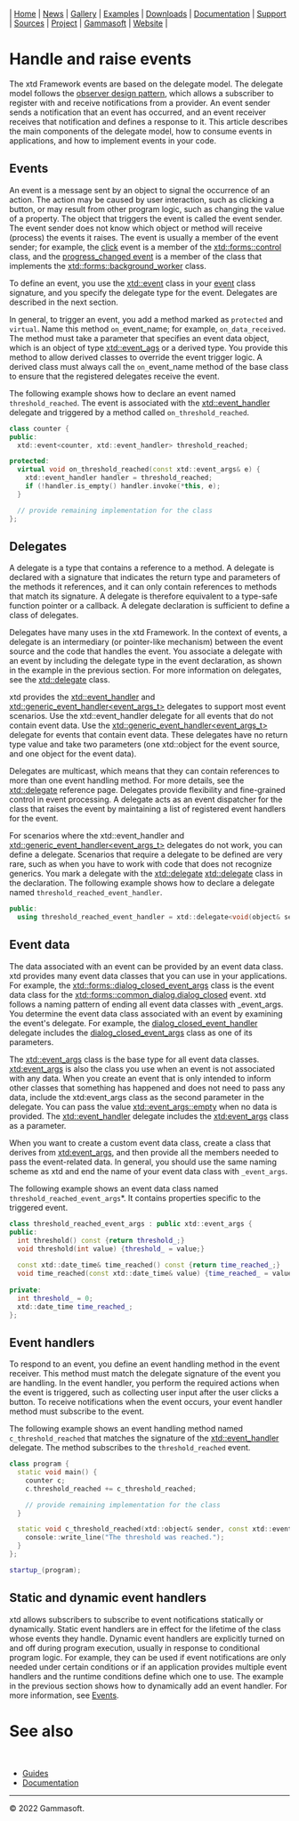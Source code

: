 | [Home](home.md) | [News](news.md) | [Gallery](gallery.md) | [Examples](examples.md) | [Downloads](downloads.md) | [Documentation](documentation.md) | [Support](support.md) | [Sources](https://github.com/gammasoft71/xtd) | [Project](https://sourceforge.net/projects/xtdpro/) | [Gammasoft](gammasoft.md) | [Website](https://gammasoft71.wixsite.com/xtdpro) |

# Handle and raise events

The xtd Framework events are based on the delegate model. 
The delegate model follows the [observer design pattern](guide_observer_design_pattern.md), which allows a subscriber to register with and receive notifications from a provider. 
An event sender sends a notification that an event has occurred, and an event receiver receives that notification and defines a response to it.
This article describes the main components of the delegate model, how to consume events in applications, and how to implement events in your code.

## Events

An event is a message sent by an object to signal the occurrence of an action. 
The action may be caused by user interaction, such as clicking a button, or may result from other program logic, such as changing the value of a property.
The object that triggers the event is called the event sender. 
The event sender does not know which object or method will receive (process) the events it raises. 
The event is usually a member of the event sender; for example, the [click](https://codedocs.xyz/gammasoft71/xtd/classxtd_1_1forms_1_1control.html) event is a member of the [xtd::forms::control](https://codedocs.xyz/gammasoft71/xtd/classxtd_1_1forms_1_1control.html) class, and the [progress_changed event](https://codedocs.xyz/gammasoft71/xtd/classxtd_1_1forms_1_1background__worker.html) is a member of the class that implements the [xtd::forms::background_worker](https://codedocs.xyz/gammasoft71/xtd/classxtd_1_1forms_1_1background__worker.html) class.

To define an event, you use the [xtd::event](events.md) class in your [event](events.md) class signature, and you specify the delegate type for the event. 
Delegates are described in the next section.

In general, to trigger an event, you add a method marked as ```protected``` and ```virtual```. Name this method ```on_```event_name; for example, ```on_data_received```. 
The method must take a parameter that specifies an event data object, which is an object of type [xtd::event_ags](https://codedocs.xyz/gammasoft71/xtd/classxtd_1_1event__args.html) or a derived type. You provide this method to allow derived classes to override the event trigger logic. 
A derived class must always call the ```on_```event_name method of the base class to ensure that the registered delegates receive the event.

The following example shows how to declare an event named ```threshold_reached```. The event is associated with the [xtd::event_handler](https://codedocs.xyz/gammasoft71/xtd/group__events.html#ga0b1801aa17fa22ddacfdcccd7b25316b) delegate and triggered by a method called ```on_threshold_reached```.

```c++
class counter {
public: 
  xtd::event<counter, xtd::event_handler> threshold_reached;

protected:
  virtual void on_threshold_reached(const xtd::event_args& e) {
    xtd::event_handler handler = threshold_reached;
    if (!handler.is_empty() handler.invoke(*this, e);
  }

  // provide remaining implementation for the class
};
```

## Delegates

A delegate is a type that contains a reference to a method. 
A delegate is declared with a signature that indicates the return type and parameters of the methods it references, and it can only contain references to methods that match its signature. 
A delegate is therefore equivalent to a type-safe function pointer or a callback. 
A delegate declaration is sufficient to define a class of delegates.

Delegates have many uses in the xtd Framework. 
In the context of events, a delegate is an intermediary (or pointer-like mechanism) between the event source and the code that handles the event. 
You associate a delegate with an event by including the delegate type in the event declaration, as shown in the example in the previous section. 
For more information on delegates, see the [xtd::delegate](https://codedocs.xyz/gammasoft71/xtd/classxtd_1_1delegate_3_01result__t_07arguments__t_8_8_8_08_4.html) class.

xtd provides the [xtd::event_handler](https://codedocs.xyz/gammasoft71/xtd/group__events.html#ga0b1801aa17fa22ddacfdcccd7b25316b) and [xtd::generic_event_handler<event_args_t>](https://codedocs.xyz/gammasoft71/xtd/group__events.html#ga531b610b74cb14c6047fb0843ab686b4) delegates to support most event scenarios. 
Use the xtd::event_handler delegate for all events that do not contain event data. 
Use the [xtd::generic_event_handler<event_args_t>](https://codedocs.xyz/gammasoft71/xtd/group__events.html#ga531b610b74cb14c6047fb0843ab686b4) delegate for events that contain event data. 
These delegates have no return type value and take two parameters (one xtd::object for the event source, and one object for the event data).

Delegates are multicast, which means that they can contain references to more than one event handling method. 
For more details, see the [xtd::delegate](https://codedocs.xyz/gammasoft71/xtd/classxtd_1_1delegate_3_01result__t_07arguments__t_8_8_8_08_4.html) reference page. 
Delegates provide flexibility and fine-grained control in event processing. 
A delegate acts as an event dispatcher for the class that raises the event by maintaining a list of registered event handlers for the event.

For scenarios where the xtd::event_handler and [xtd::generic_event_handler<event_args_t>](https://codedocs.xyz/gammasoft71/xtd/group__events.html#ga531b610b74cb14c6047fb0843ab686b4) delegates do not work, you can define a delegate. Scenarios that require a delegate to be defined are very rare, such as when you have to work with code that does not recognize generics. 
You mark a delegate with the [xtd::delegate](https://codedocs.xyz/gammasoft71/xtd/classxtd_1_1delegate_3_01result__t_07arguments__t_8_8_8_08_4.html) [xtd::delegate](https://codedocs.xyz/gammasoft71/xtd/classxtd_1_1delegate_3_01result__t_07arguments__t_8_8_8_08_4.html) class in the declaration. 
The following example shows how to declare a delegate named ```threshold_reached_event_handler```.

```c++
public:
  using threshold_reached_event_handler = xtd::delegate<void(object& sender, const threshold_reached_event_args& e);
```

## Event data

The data associated with an event can be provided by an event data class. 
xtd provides many event data classes that you can use in your applications. 
For example, the [xtd::forms::dialog_closed_event_args](https://codedocs.xyz/gammasoft71/xtd/classxtd_1_1forms_1_1common__dialog.html) class is the event data class for the [xtd::forms::common_dialog.dialog_closed](https://codedocs.xyz/gammasoft71/xtd/group__events.html#ga58c4d7337fff19cd20dabbd50c24298c) event. xtd follows a naming pattern of ending all event data classes with _event_args. 
You determine the event data class associated with an event by examining the event's delegate. 
For example, the [dialog_closed_event_handler](https://codedocs.xyz/gammasoft71/xtd/group__events.html#ga93712f46c124e6ca40b40a2d9e14fc60) delegate includes the [dialog_closed_event_args](https://codedocs.xyz/gammasoft71/xtd/classxtd_1_1forms_1_1dialog__closed__event__args.html) class as one of its parameters.

The [xtd::event_args](https://codedocs.xyz/gammasoft71/xtd/classxtd_1_1event__args.htmlhttps://codedocs.xyz/gammasoft71/xtd/classxtd_1_1event__args.html) class is the base type for all event data classes. 
[xtd:event_args](https://codedocs.xyz/gammasoft71/xtd/classxtd_1_1event__args.html) is also the class you use when an event is not associated with any data.
When you create an event that is only intended to inform other classes that something has happened and does not need to pass any data, include the xtd:event_args class as the second parameter in the delegate. 
You can pass the value [xtd::event_args::empty](https://codedocs.xyz/gammasoft71/xtd/classxtd_1_1event__args.html) when no data is provided. 
The [xtd::event_handler](https://codedocs.xyz/gammasoft71/xtd/group__events.html#ga0b1801aa17fa22ddacfdcccd7b25316b) delegate includes the [xtd:event_args](https://codedocs.xyz/gammasoft71/xtd/classxtd_1_1event__args.html) class as a parameter.

When you want to create a custom event data class, create a class that derives from [xtd:event_args](https://codedocs.xyz/gammasoft71/xtd/classxtd_1_1event__args.html), and then provide all the members needed to pass the event-related data.
In general, you should use the same naming scheme as xtd and end the name of your event data class with ```_event_args```.

The following example shows an event data class named ```threshold_reached_event_args```*.
It contains properties specific to the triggered event.

```c++
class threshold_reached_event_args : public xtd::event_args {
public: 
  int threshold() const {return threshold_;}
  void threshold(int value) {threshold_ = value;}
    
  const xtd::date_time& time_reached() const {return time_reached_;}
  void time_reached(const xtd::date_time& value) {time_reached_ = value;}
    
private:
  int threshold_ = 0;
  xtd::date_time time_reached_;
};
```

## Event handlers

To respond to an event, you define an event handling method in the event receiver. 
This method must match the delegate signature of the event you are handling. 
In the event handler, you perform the required actions when the event is triggered, such as collecting user input after the user clicks a button. 
To receive notifications when the event occurs, your event handler method must subscribe to the event.

The following example shows an event handling method named ```c_threshold_reached``` that matches the signature of the [xtd::event_handler](https://codedocs.xyz/gammasoft71/xtd/group__events.html#ga0b1801aa17fa22ddacfdcccd7b25316b) delegate.
The method subscribes to the ```threshold_reached``` event.

```c++
class program {
  static void main() {
    counter c;
    c.threshold_reached += c_threshold_reached;

    // provide remaining implementation for the class
  }

  static void c_threshold_reached(xtd::object& sender, const xtd::event_ergs& e) {
    console::write_line("The threshold was reached.");
  }
};

startup_(program);
```

## Static and dynamic event handlers

xtd allows subscribers to subscribe to event notifications statically or dynamically. 
Static event handlers are in effect for the lifetime of the class whose events they handle. 
Dynamic event handlers are explicitly turned on and off during program execution, usually in response to conditional program logic. 
For example, they can be used if event notifications are only needed under certain conditions or if an application provides multiple event handlers and the runtime conditions define which one to use. 
The example in the previous section shows how to dynamically add an event handler. 
For more information, see [Events](events.md).

# See also
​
* [Guides](guides.md)
* [Documentation](documentation.md)

______________________________________________________________________________________________

© 2022 Gammasoft.
